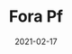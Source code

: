 ---
title: "Fora Pf"
image_primary: "img/FORA_Plafon.jpg"
description: "FORA%20is%20an%20outdoors%20lamp%20with%20IP-55.%20The%20cast%20iron%20base%20is%20distinguished%20by%20a%20radial%20base%20whose%A0tubular%20desing%20improves%20durability%20and%20allows%20light%20to%20reach%A0the%20grass.%20Light%20source%20is%20protected%20by%20an%20elliptical%20medium%20intensity%A0and%20U.V.%20protection%20polythene%20globe%2C%20which%20guarantees%20a%A0water%20tight%20electrical%20fixture.%20The%20shade%20is%20made%20of%20synthetic%20wicker%2C%20making%20it%20highly%A0resistant%20to%20weathering%20while%20casting%20a%20pleasant%2C%20diffuse%A0light.%20The%20result%20is%20a%20luminaire%20that%20adapts%20well%20to%20all%20types%20of%A0indoor%20and%20outdoor%20environments.%20Its%20versatility%20is%20remarkable%A0and%20difficult%20to%20find%20in%20products%20of%20this%20category.%20This%20family%20consists%20of%20a%20table%20lamp%2C%20floor%20lamp%2C%20ceiling%2C%A0pendant%20retail%20and%20pendant%20big%20format."
designer: "Alex Fernández Camps & Gonzalo Milà"
tags: 
  - "Bover"
  - "Outdoor"
  - "Floor"
  - "Pendant"
  - "Table"
  - "Ceiling"
  - "Wall"
  - "outdoor-lamps"
href: "https://www.bover.es/en/lamp/fora-plafon/"
category: "outdoor-lamps"
subtitle: ""
manufacturer: "Bover"
slug: "/manufacturers/bover/outdoor-lamps/alex-fernandez-camps-gonzalo-mila-fora-pf"
date: "2021-02-17"
---